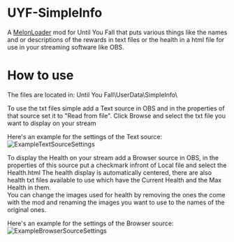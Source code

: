 # UYF-SimpleInfo
A [MelonLoader](https://melonwiki.xyz/#/?id=requirements) mod for Until You Fall that puts various things like the names and or descriptions of the rewards in text files or the health in a html file for use in your streaming software like OBS.

# How to use
The files are located in:
Until You Fall\UserData\SimpleInfo\

To use the txt files simple add a Text source in OBS and in the properties of that source set it to "Read from file". Click Browse and select the txt file you want to display on your stream

Here's an example for the settings of the Text source:
![ExampleTextSourceSettings](https://i.joerkig.com/cywmp5.png)

To display the Health on your stream add a Browser source in OBS, in the properties of this source put a checkmark infront of Local file and select the Health.html
The health display is automatically centered, there are also health txt files available to use which have the Current Health and the Max Health in them.
<br/>You can change the images used for health by removing the ones the come with the mod and renaming the images you want to use to the names of the original ones.

Here's an example for the settings of the Browser source:
![ExampleBrowserSourceSettings](https://i.joerkig.com/lb31jp.png)
